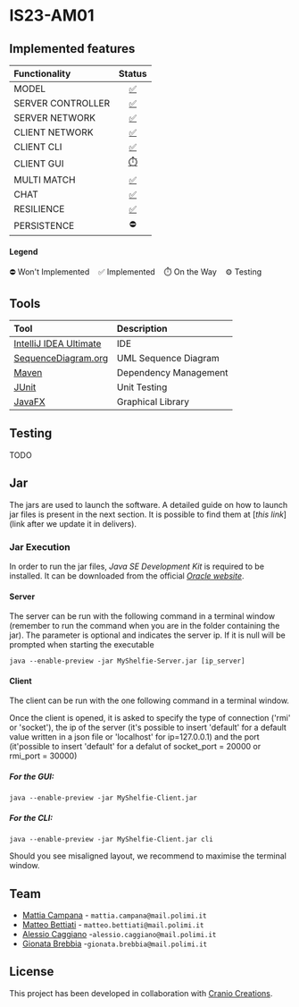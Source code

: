 # IS23-AM01

## Implemented features
| Functionality       |                                                                          Status                                                                          |
|:------------------- |:--------------------------------------------------------------------------------------------------------------------------------------------------------:|
| MODEL               |[✅](https://github.com/campanamattia/IS23-AM01/tree/main/src/main/java/Server/Model)|
| SERVER CONTROLLER   |[✅](https://github.com/campanamattia/IS23-AM01/tree/main/src/main/java/Server/Controller)|
| SERVER NETWORK      |[✅](https://github.com/campanamattia/IS23-AM01/tree/main/src/main/java/Server/Network)|
| CLIENT NETWORK      |[✅](https://github.com/campanamattia/IS23-AM01/tree/main/src/main/java/Client/Network)|
| CLIENT CLI          |[✅](https://github.com/campanamattia/IS23-AM01/tree/main/src/main/java/Client/View/Cli)|
| CLIENT GUI          |[⏱️](https://github.com/campanamattia/IS23-AM01/tree/main/src/main/java/Client/View/Gui)|
| MULTI MATCH         |[✅](https://github.com/campanamattia/IS23-AM01/tree/main/src/main/java/Server/Network/Lobby)|
| CHAT                |[✅](https://github.com/campanamattia/IS23-AM01/tree/main/src/main/java/Utils)|
| RESILIENCE          |[✅](https://github.com/campanamattia/IS23-AM01/tree/main/src/main/java/Server/Network/Lobby)|
| PERSISTENCE         |⛔|
#### Legend
⛔ Won't Implemented &nbsp;&nbsp; ✅ Implemented &nbsp;&nbsp; ⏱️ On the Way &nbsp;&nbsp; ⚙️ Testing


## Tools
| Tool                                                     | Description           |
|:---------------------------------------------------------|:----------------------|
| [IntelliJ IDEA Ultimate](https://www.jetbrains.com/idea) | IDE                   |
| [SequenceDiagram.org](https://sequencediagram.org)       | UML Sequence Diagram  |
| [Maven](https://maven.apache.org)                        | Dependency Management |
| [JUnit](https://junit.org/junit5)                        | Unit Testing          |
| [JavaFX](https://openjfx.io)                             | Graphical Library     |


## Testing
TODO


## Jar
The jars are used to launch the software. A detailed guide on how to launch jar files is present in the next section. It is possible to find them at [_this link_](link after we update it in delivers).


### Jar Execution
In order to run the jar files, _Java SE Development Kit_ is required to be installed. It can be downloaded from the official [_Oracle website_](https://www.oracle.com/java/technologies/downloads).


#### Server
The server can be run with the following command in a terminal window (remember to run the command when you are in the folder containing the jar). The parameter is optional and indicates the server ip. If it is null will be prompted when starting the executable


 ```
java --enable-preview -jar MyShelfie-Server.jar [ip_server]
 ```


#### Client
The client can be run with the one following command in a terminal window.


Once the client is opened, it is asked to specify the type of connection ('rmi' or 'socket'), the ip of the server (it's possible to insert 'default' for a default value written in a json file or 'localhost' for ip=127.0.0.1) and the port (it'possible to insert 'default' for a defalut of socket_port = 20000 or rmi_port = 30000)


##### For the GUI:
 ```
java --enable-preview -jar MyShelfie-Client.jar
 ```


##### For the CLI:
 ```
java --enable-preview -jar MyShelfie-Client.jar cli
 ```
Should you see misaligned layout, we recommend to maximise the terminal window.


## Team
- [Mattia Campana](https://github.com/camanamattia) - `mattia.campana@mail.polimi.it`
- [Matteo Bettiati](https://github.com/matteobettiati) - `matteo.bettiati@mail.polimi.it`
- [Alessio Caggiano](https://github.com/falcro02) -`alessio.caggiano@mail.polimi.it`
- [Gionata Brebbia](https://github.com/gionatabrebbia) -`gionata.brebbia@mail.polimi.it`


## License
This project has been developed in collaboration with [Cranio Creations](https://www.craniocreations.it/prodotto/my-shelfie).
